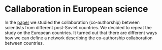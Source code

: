 # Callaboration in European science

In the [paper](https://link.springer.com/article/10.1007/s11192-023-04752-z) we studied the collaboration (co-authorship) between scientists from different post-Soviet countries. We decided to repeat the study on the European countries. It turned out that there are different ways how we can define a network describing the co-authorship collaboration between countries.
